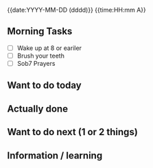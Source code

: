 
{{date:YYYY-MM-DD (dddd)}}
{{time:HH:mm A}}

## Morning Tasks
- [ ] Wake up at 8 or eariler
- [ ] Brush your teeth
- [ ] Sob7 Prayers

## Want to do today

## Actually done

## Want to do next (1 or 2 things)

## Information / learning
